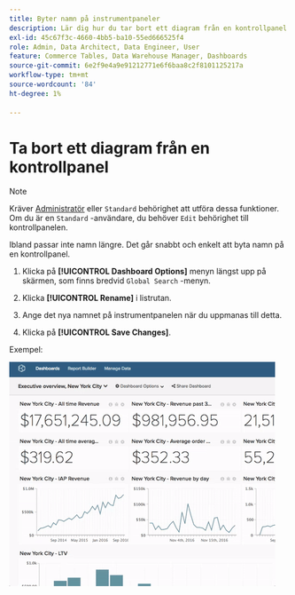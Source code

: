 ```yaml
---
title: Byter namn på instrumentpaneler
description: Lär dig hur du tar bort ett diagram från en kontrollpanel.
exl-id: 45c67f3c-4660-4bb5-ba10-55ed666525f4
role: Admin, Data Architect, Data Engineer, User
feature: Commerce Tables, Data Warehouse Manager, Dashboards
source-git-commit: 6e2f9e4a9e91212771e6f6baa8c2f8101125217a
workflow-type: tm+mt
source-wordcount: '84'
ht-degree: 1%

---
```


# Ta bort ett diagram från en kontrollpanel

>[!NOTE]
>
>Kräver [Administratör](../../administrator/user-management/user-management.md) eller `Standard` behörighet att utföra dessa funktioner. Om du är en `Standard` -användare, du behöver `Edit` behörighet till kontrollpanelen.

Ibland passar inte namn längre. Det går snabbt och enkelt att byta namn på en kontrollpanel.

1. Klicka på **[!UICONTROL Dashboard Options]** menyn längst upp på skärmen, som finns bredvid `Global Search` -menyn.

1. Klicka **[!UICONTROL Rename]** i listrutan.

1. Ange det nya namnet på instrumentpanelen när du uppmanas till detta.

1. Klicka på **[!UICONTROL Save Changes]**.

Exempel:

![byta namn på instrumentpanel](../../assets/renaming-dboard.gif)
